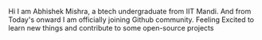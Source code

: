 Hi I am Abhishek Mishra, a btech undergraduate from IIT Mandi.
And from Today's onward I am officially joining Github community.
Feeling Excited to learn new things and contribute to some open-source projects
